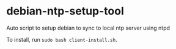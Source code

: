 # debian-ntp-setup-tool
Auto script to setup debian to sync to local ntp server using ntpd

To install, run <code>sudo bash client-install.sh</code>.  
